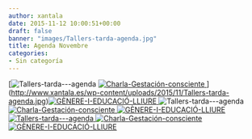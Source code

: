```yaml
---
author: xantala
date: 2015-11-12 10:00:51+00:00
draft: false
banner: "images/Tallers-tarda-agenda.jpg"
title: Agenda Novembre
categories:
- Sin categoría
---
```


[![Tallers-tarda---agenda](http://www.xantala.es/wp-content/uploads/2015/11/Tallers-tarda-agenda.jpg)
[![Charla-Gestación-consciente](http://www.xantala.es/wp-content/uploads/2015/11/Charla-Gestación-consciente.jpg)
](http://www.xantala.es/wp-content/uploads/2015/11/Charla-Gestación-consciente.jpg)](http://www.xantala.es/wp-content/uploads/2015/11/Tallers-tarda-agenda.jpg)[![GÈNERE-I-EDUCACIÓ-LLIURE](http://www.xantala.es/wp-content/uploads/2015/11/GÈNERE-I-EDUCACIÓ-LLIURE.jpg)
](http://www.xantala.es/wp-content/uploads/2015/11/GÈNERE-I-EDUCACIÓ-LLIURE.jpg)![Tallers-tarda---agenda](http://www.xantala.es/wp-content/uploads/2015/11/Tallers-tarda-agenda.jpg)
[![Charla-Gestación-consciente](http://www.xantala.es/wp-content/uploads/2015/11/Charla-Gestación-consciente.jpg)
](http://www.xantala.es/wp-content/uploads/2015/11/Charla-Gestación-consciente.jpg)[![GÈNERE-I-EDUCACIÓ-LLIURE](http://www.xantala.es/wp-content/uploads/2015/11/GÈNERE-I-EDUCACIÓ-LLIURE.jpg)
](http://www.xantala.es/wp-content/uploads/2015/11/GÈNERE-I-EDUCACIÓ-LLIURE.jpg)[![Tallers-tarda---agenda](http://www.xantala.es/wp-content/uploads/2015/11/Tallers-tarda-agenda.jpg)
](http://www.xantala.es/wp-content/uploads/2015/11/Tallers-tarda-agenda.jpg)[![Charla-Gestación-consciente](http://www.xantala.es/wp-content/uploads/2015/11/Charla-Gestación-consciente.jpg)
](http://www.xantala.es/wp-content/uploads/2015/11/Charla-Gestación-consciente.jpg) [![GÈNERE-I-EDUCACIÓ-LLIURE](http://www.xantala.es/wp-content/uploads/2015/11/GÈNERE-I-EDUCACIÓ-LLIURE.jpg)
](http://www.xantala.es/wp-content/uploads/2015/11/GÈNERE-I-EDUCACIÓ-LLIURE.jpg)
